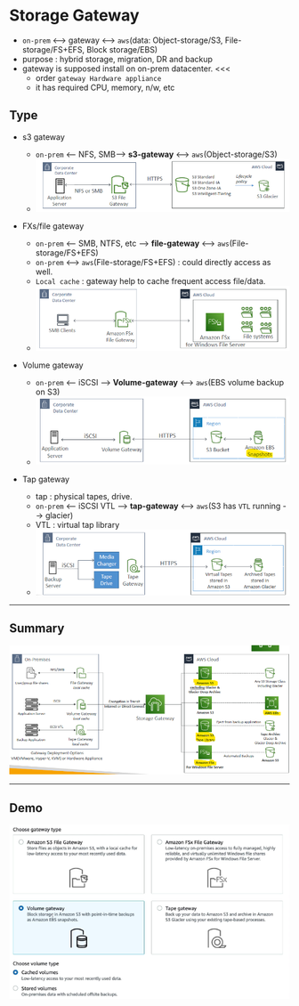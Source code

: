 # Storage Gateway 
- `on-prem`  <--> gateway <--> `aws`(data: Object-storage/S3, File-storage/FS+EFS, Block storage/EBS)
- purpose : hybrid storage, migration, DR and backup
- gateway is supposed install on on-prem datacenter. <<<
  - order `gateway Hardware appliance`
  - it has required CPU, memory, n/w, etc

## Type
  - s3 gateway
    - `on-prem`  <-- NFS, SMB--> **s3-gateway** <--> `aws`(Object-storage/S3)
    - ![img_2.png](../99_img/storage/more/img_2.png)
    
  - FXs/file gateway
    - `on-prem`  <-- SMB, NTFS, etc --> **file-gateway** <--> `aws`(File-storage/FS+EFS)
    - `on-prem`  <--> `aws`(File-storage/FS+EFS) : could directly access as well.
    - `Local cache` : gateway help to cache frequent access file/data.
    - ![img_3.png](../99_img/storage/more/img_3.png)
    
  - Volume gateway
    - `on-prem`  <-- iSCSI --> **Volume-gateway** <--> `aws`(EBS volume backup on S3)
    - ![img_4.png](../99_img/storage/more/img_4.png)
    
  - Tap gateway 
    - tap : physical tapes, drive.
    - `on-prem`  <-- iSCSI VTL --> **tap-gateway** <--> `aws`(S3 has `VTL` running --> glacier)
    - VTL : virtual tap library
    - ![img_5.png](../99_img/storage/more/img_5.png)

---
## Summary
![img.png](../99_img/storage/more/img6.png)

---
## Demo
![img.png](../99_img/storage/more/img_8.png)
